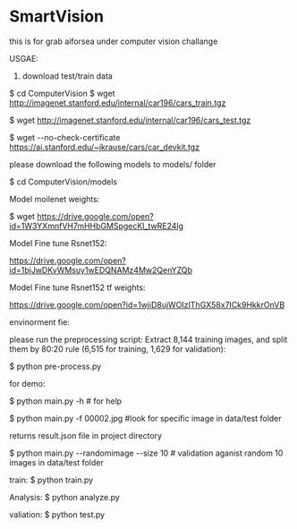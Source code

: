 # SmartVision
this is for grab aiforsea under computer vision challange

USGAE:

1. download test/train data

$ cd ComputerVision
$ wget http://imagenet.stanford.edu/internal/car196/cars_train.tgz

$ wget http://imagenet.stanford.edu/internal/car196/cars_test.tgz

$ wget --no-check-certificate https://ai.stanford.edu/~jkrause/cars/car_devkit.tgz

please download the following models to models/ folder

$ cd ComputerVision/models

Model moilenet weights:

$ wget https://drive.google.com/open?id=1W3YXmnfVH7mHHbGMSpgecKI_twRE24lg

Model Fine tune Rsnet152:

https://drive.google.com/open?id=1bjJwDKvWMsuy1wEDQNAMz4Mw2QenYZQb

Model Fine tune Rsnet152 tf weights:

https://drive.google.com/open?id=1wjiD8ujWOIzIThGX58x7ICk9HkkrOnVB



envinorment fie: 

please run the preprocessing script: Extract 8,144 training images, and split them by 80:20 rule (6,515 for training, 1,629 for validation):

$ python pre-process.py

for demo:

$ python main.py -h # for help

$ python main.py -f 00002.jpg #look for specific image in data/test folder

returns result.json file in project directory

$ python main.py --randomimage --size 10 # validation aganist random 10 images in data/test folder

train:
$ python train.py

Analysis:
$ python analyze.py

valiation:
$ python test.py




